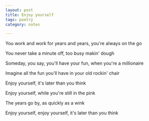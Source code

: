 ```yaml
---
layout: post
title: Enjoy yourself 
tags: poetry
category: notes 

--- 
```


You work and work for years and years, you're always on the go

You never take a minute off, too busy makin' dough

Someday, you say, you'll have your fun, when you're a millionaire

Imagine all the fun you'll have in your old rockin' chair

Enjoy yourself, it's later than you think

Enjoy yourself, while you're still in the pink

The years go by, as quickly as a wink

Enjoy yourself, enjoy yourself, it's later than you think